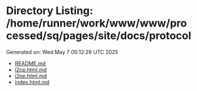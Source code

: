 # Directory Listing: /home/runner/work/www/www/processed/sq/pages/site/docs/protocol
Generated on: Wed May  7 05:12:28 UTC 2025

- [README.md](README.md)
- [i2cp.html.md](i2cp.html.md)
- [i2np.html.md](i2np.html.md)
- [index.html.md](index.html.md)
